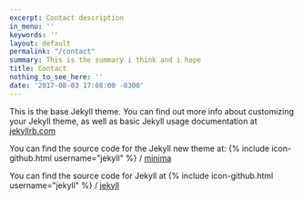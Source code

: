 ```yaml
---
excerpt: Contact description
in_menu: ''
keywords: ''
layout: default
permalink: "/contact"
summary: This is the summary i think and i hope
title: Contact
nothing_to_see_here: ''
date: '2017-08-03 17:08:00 -0300'
---
```

This is the base Jekyll theme. You can find out more info about customizing your Jekyll theme, as well as basic Jekyll usage documentation at [jekyllrb.com](http://jekyllrb.com/)

You can find the source code for the Jekyll new theme at:
{% include icon-github.html username="jekyll" %} /
[minima](https://github.com/jekyll/minima)

You can find the source code for Jekyll at
{% include icon-github.html username="jekyll" %} /
[jekyll](https://github.com/jekyll/jekyll)
